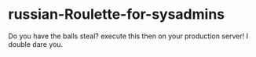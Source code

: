 # russian-Roulette-for-sysadmins

Do you have the balls steal? execute this then on your production server! I double dare you.
